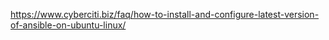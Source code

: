 https://www.cyberciti.biz/faq/how-to-install-and-configure-latest-version-of-ansible-on-ubuntu-linux/

